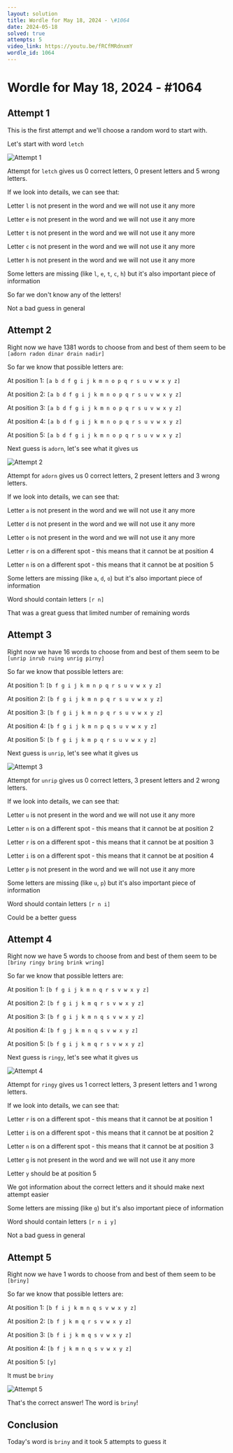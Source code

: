 ```yaml
---
layout: solution
title: Wordle for May 18, 2024 - \#1064
date: 2024-05-18
solved: true
attempts: 5
video_link: https://youtu.be/fRCfMRdnxmY
wordle_id: 1064
---
```


# Wordle for May 18, 2024 - \#1064

## Attempt 1

This is the first attempt and we'll choose a random word to start with.

Let's start with word `letch`

![Attempt 1](2024-05-18/attempt-1.png)

Attempt for `letch` gives us 0 correct letters, 0 present letters and 5 wrong letters.

If we look into details, we can see that:

Letter `l` is not present in the word and we will not use it any more

Letter `e` is not present in the word and we will not use it any more

Letter `t` is not present in the word and we will not use it any more

Letter `c` is not present in the word and we will not use it any more

Letter `h` is not present in the word and we will not use it any more

Some letters are missing (like `l`, `e`, `t`, `c`, `h`) but it's also important piece of information

So far we don't know any of the letters!

Not a bad guess in general



## Attempt 2

Right now we have 1381 words to choose from and best of them seem to be `[adorn radon dinar drain nadir]`

So far we know that possible letters are:

At position 1: `[a b d f g i j k m n o p q r s u v w x y z]`

At position 2: `[a b d f g i j k m n o p q r s u v w x y z]`

At position 3: `[a b d f g i j k m n o p q r s u v w x y z]`

At position 4: `[a b d f g i j k m n o p q r s u v w x y z]`

At position 5: `[a b d f g i j k m n o p q r s u v w x y z]`

Next guess is `adorn`, let's see what it gives us

![Attempt 2](2024-05-18/attempt-2.png)

Attempt for `adorn` gives us 0 correct letters, 2 present letters and 3 wrong letters.

If we look into details, we can see that:

Letter `a` is not present in the word and we will not use it any more

Letter `d` is not present in the word and we will not use it any more

Letter `o` is not present in the word and we will not use it any more

Letter `r` is on a different spot - this means that it cannot be at position 4

Letter `n` is on a different spot - this means that it cannot be at position 5

Some letters are missing (like `a`, `d`, `o`) but it's also important piece of information

Word should contain letters `[r n]`

That was a great guess that limited number of remaining words



## Attempt 3

Right now we have 16 words to choose from and best of them seem to be `[unrip inrub ruing unrig pirny]`

So far we know that possible letters are:

At position 1: `[b f g i j k m n p q r s u v w x y z]`

At position 2: `[b f g i j k m n p q r s u v w x y z]`

At position 3: `[b f g i j k m n p q r s u v w x y z]`

At position 4: `[b f g i j k m n p q s u v w x y z]`

At position 5: `[b f g i j k m p q r s u v w x y z]`

Next guess is `unrip`, let's see what it gives us

![Attempt 3](2024-05-18/attempt-3.png)

Attempt for `unrip` gives us 0 correct letters, 3 present letters and 2 wrong letters.

If we look into details, we can see that:

Letter `u` is not present in the word and we will not use it any more

Letter `n` is on a different spot - this means that it cannot be at position 2

Letter `r` is on a different spot - this means that it cannot be at position 3

Letter `i` is on a different spot - this means that it cannot be at position 4

Letter `p` is not present in the word and we will not use it any more

Some letters are missing (like `u`, `p`) but it's also important piece of information

Word should contain letters `[r n i]`

Could be a better guess



## Attempt 4

Right now we have 5 words to choose from and best of them seem to be `[briny ringy bring brink wring]`

So far we know that possible letters are:

At position 1: `[b f g i j k m n q r s v w x y z]`

At position 2: `[b f g i j k m q r s v w x y z]`

At position 3: `[b f g i j k m n q s v w x y z]`

At position 4: `[b f g j k m n q s v w x y z]`

At position 5: `[b f g i j k m q r s v w x y z]`

Next guess is `ringy`, let's see what it gives us

![Attempt 4](2024-05-18/attempt-4.png)

Attempt for `ringy` gives us 1 correct letters, 3 present letters and 1 wrong letters.

If we look into details, we can see that:

Letter `r` is on a different spot - this means that it cannot be at position 1

Letter `i` is on a different spot - this means that it cannot be at position 2

Letter `n` is on a different spot - this means that it cannot be at position 3

Letter `g` is not present in the word and we will not use it any more

Letter `y` should be at position 5

We got information about the correct letters and it should make next attempt easier

Some letters are missing (like `g`) but it's also important piece of information

Word should contain letters `[r n i y]`

Not a bad guess in general



## Attempt 5

Right now we have 1 words to choose from and best of them seem to be `[briny]`

So far we know that possible letters are:

At position 1: `[b f i j k m n q s v w x y z]`

At position 2: `[b f j k m q r s v w x y z]`

At position 3: `[b f i j k m q s v w x y z]`

At position 4: `[b f j k m n q s v w x y z]`

At position 5: `[y]`

It must be `briny`

![Attempt 5](2024-05-18/attempt-5.png)

That's the correct answer! The word is `briny`!

## Conclusion

Today's word is `briny` and it took 5 attempts to guess it

